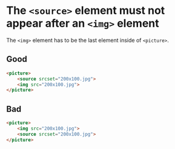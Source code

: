 # The `<source>` element must not appear after an `<img>` element

The `<img>` element has to be the last element inside of `<picture>`.

## Good

```html
<picture>
	<source srcset="200x100.jpg">
	<img src="200x100.jpg">
</picture>
```

## Bad

```html
<picture>
	<img src="200x100.jpg">
	<source srcset="200x100.jpg">
</picture>
```
